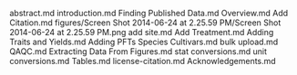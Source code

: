 abstract.md
introduction.md
Finding Published Data.md
Overview.md
Add Citation.md
figures/Screen Shot 2014-06-24 at 2.25.59 PM/Screen Shot 2014-06-24 at 2.25.59 PM.png
add site.md
Add Treatment.md
Adding Traits and Yields.md
Adding PFTs Species Cultivars.md
bulk upload.md
QAQC.md
Extracting Data From Figures.md
stat conversions.md
unit conversions.md
Tables.md
license-citation.md
Acknowledgements.md
